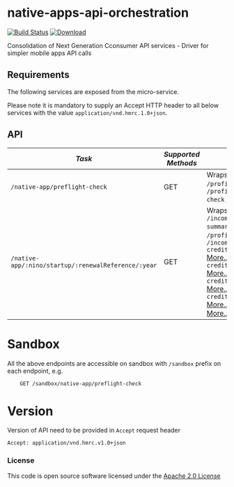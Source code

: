 # native-apps-api-orchestration

[![Build Status](https://travis-ci.org/hmrc/native-apps-api-orchestration.svg?branch=master)](https://travis-ci.org/hmrc/native-apps-api-orchestration) [ ![Download](https://api.bintray.com/packages/hmrc/releases/native-apps-api-orchestration/images/download.svg) ](https://bintray.com/hmrc/releases/native-apps-api-orchestration/_latestVersion)

Consolidation of Next Generation Cconsumer API services - Driver for simpler mobile apps API calls

Requirements
------------

The following services are exposed from the micro-service.

Please note it is mandatory to supply an Accept HTTP header to all below services with the value ```application/vnd.hmrc.1.0+json```.


API
---

| *Task* | *Supported Methods* | *Description* |
|--------|----|----|
| ```/native-app/preflight-check``` | GET | Wraps Service Calls ```/profile/accounts``` [More...](docs/accounts.md) and ```/profile/native-app/version-check``` [More...](docs/versionCheck.md) |
| ```/native-app/:nino/startup/:renewalReference/:year``` | GET | Wraps Service Calls ```/income/:nino/tax-summary/:year```[More...](docs/tax-summary.md), ```/profile/preferences```[More...](docs/preferences.md), ```/income/tax-credits/submission/state``` [More...](docs/tax-credits-submission-state.md), ```/income/:nino/tax-credits/:renewalReference/auth``` [More...](docs/authenticate.md), ```/income/:nino/tax-credits/tax-credits-decision``` [More...](docs/tax-credit-decision.md), ```/income/:nino/tax-credits/tax-credits-summary``` [More...](docs/tax-credits-summary.md), ```/push/registration``` [More...](docs/registration.md) |

# Sandbox
All the above endpoints are accessible on sandbox with `/sandbox` prefix on each endpoint, e.g.
```
    GET /sandbox/native-app/preflight-check
```

# Version
Version of API need to be provided in `Accept` request header
```
Accept: application/vnd.hmrc.v1.0+json
```


### License

This code is open source software licensed under the [Apache 2.0 License]("http://www.apache.org/licenses/LICENSE-2.0.html")
